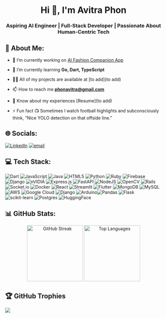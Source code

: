 <h1 align="center">Hi 👋, I'm Avitra Phon</h1>
<h3 align="center">Aspiring AI Engineer | Full-Stack Developer | Passionate About Human-Centric Tech</h3>

## 💫 About Me:
- 🔭 I’m currently working on [AI Fashion Companion App](https://github.com/Avitra2002/AIFashionCompanion)

- 🌱 I’m currently learning **Go, Dart, TypeScript**

- 👨‍💻 All of my projects are available at [to add](to add)

- 📫 How to reach me **phonavitra@gmail.com**

- 📄 Know about my experiences [Resume](to add)

- ⚡ Fun fact 📺 Sometimes I watch football highlights and subconsciously think, “Nice YOLO detection on that offside line.”



## 🌐 Socials:
[![LinkedIn](https://img.shields.io/badge/LinkedIn-%230077B5.svg?logo=linkedin&logoColor=white)](https://linkedin.com/in/https://linkedin.com/in/www.linkedin.com/in/avitraphon) [![email](https://img.shields.io/badge/Email-D14836?logo=gmail&logoColor=white)](mailto:phonavitra@gmail.com) 

## 💻 Tech Stack:
![Dart](https://img.shields.io/badge/dart-%230175C2.svg?style=for-the-badge&logo=dart&logoColor=white) ![JavaScript](https://img.shields.io/badge/javascript-%23323330.svg?style=for-the-badge&logo=javascript&logoColor=%23F7DF1E) ![Java](https://img.shields.io/badge/java-%23ED8B00.svg?style=for-the-badge&logo=openjdk&logoColor=white) ![HTML5](https://img.shields.io/badge/html5-%23E34F26.svg?style=for-the-badge&logo=html5&logoColor=white) ![Python](https://img.shields.io/badge/python-3670A0?style=for-the-badge&logo=python&logoColor=ffdd54) ![Ruby](https://img.shields.io/badge/ruby-%23CC342D.svg?style=for-the-badge&logo=ruby&logoColor=white) ![Firebase](https://img.shields.io/badge/firebase-%23039BE5.svg?style=for-the-badge&logo=firebase) ![Django](https://img.shields.io/badge/django-%23092E20.svg?style=for-the-badge&logo=django&logoColor=white) ![nVIDIA](https://img.shields.io/badge/cuda-000000.svg?style=for-the-badge&logo=nVIDIA&logoColor=green) ![Express.js](https://img.shields.io/badge/express.js-%23404d59.svg?style=for-the-badge&logo=express&logoColor=%2361DAFB) ![FastAPI](https://img.shields.io/badge/FastAPI-005571?style=for-the-badge&logo=fastapi) ![NodeJS](https://img.shields.io/badge/node.js-6DA55F?style=for-the-badge&logo=node.js&logoColor=white) ![OpenCV](https://img.shields.io/badge/opencv-%23white.svg?style=for-the-badge&logo=opencv&logoColor=white) ![Rails](https://img.shields.io/badge/rails-%23CC0000.svg?style=for-the-badge&logo=ruby-on-rails&logoColor=white) ![Socket.io](https://img.shields.io/badge/Socket.io-black?style=for-the-badge&logo=socket.io&badgeColor=010101) ![Docker](https://img.shields.io/badge/docker-%230db7ed.svg?style=for-the-badge&logo=docker&logoColor=white) ![React](https://img.shields.io/badge/react-%2320232a.svg?style=for-the-badge&logo=react&logoColor=%2361DAFB) ![Streamlit](https://img.shields.io/badge/Streamlit-%23FE4B4B.svg?style=for-the-badge&logo=streamlit&logoColor=white) ![Flutter](https://img.shields.io/badge/Flutter-%2302569B.svg?style=for-the-badge&logo=Flutter&logoColor=white) ![MongoDB](https://img.shields.io/badge/MongoDB-%234ea94b.svg?style=for-the-badge&logo=mongodb&logoColor=white) ![MySQL](https://img.shields.io/badge/mysql-4479A1.svg?style=for-the-badge&logo=mysql&logoColor=white) ![AWS](https://img.shields.io/badge/AWS-%23FF9900.svg?style=for-the-badge&logo=amazon-aws&logoColor=white) ![Google Cloud](https://img.shields.io/badge/GoogleCloud-%234285F4.svg?style=for-the-badge&logo=google-cloud&logoColor=white) ![Django](https://img.shields.io/badge/django-%23092E20.svg?style=for-the-badge&logo=django&logoColor=white) ![Arduino](https://img.shields.io/badge/-Arduino-00979D?style=for-the-badge&logo=Arduino&logoColor=white)![Pandas](https://img.shields.io/badge/pandas-%23150458.svg?style=for-the-badge&logo=pandas&logoColor=white) ![Flask](https://img.shields.io/badge/flask-%23000.svg?style=for-the-badge&logo=flask&logoColor=white) ![scikit-learn](https://img.shields.io/badge/scikit--learn-%23F7931E.svg?style=for-the-badge&logo=scikit-learn&logoColor=white) ![Postgres](https://img.shields.io/badge/postgres-%23316192.svg?style=for-the-badge&logo=postgresql&logoColor=white) ![HuggingFace](https://img.shields.io/badge/HuggingFace-ffcd34.svg?style=for-the-badge&logo=huggingface&logoColor=black)

## 📊 GitHub Stats:
<!-- <p align="center">
  <img src="https://github-readme-stats.vercel.app/api?username=Avitra2002&theme=dark&hide_border=false&include_all_commits=true&count_private=true" alt="GitHub Stats"/>
  <img src="https://nirzak-streak-stats.vercel.app/?user=Avitra2002&theme=dark&hide_border=false" alt="GitHub Streak"/>
  <br/>
  <img src="https://github-readme-stats.vercel.app/api/top-langs/?username=avitra2002&hide=jupyter%20notebook&langs_count=10&theme=dark&hide_border=false&include_all_commits=true&count_private=true&layout=compact" alt="Top Languages"/>
</p> -->
<p align="center">
  <img src="https://nirzak-streak-stats.vercel.app/?user=Avitra2002&theme=dark&hide_border=false" alt="GitHub Streak" height="180px"/>
  <img src="https://github-readme-stats.vercel.app/api/top-langs/?username=avitra2002&hide=jupyter%20notebook&langs_count=10&theme=dark&hide_border=false&include_all_commits=true&count_private=true&layout=compact" alt="Top Languages" height="180px"/>
</p>


## 🏆 GitHub Trophies
![](https://github-profile-trophy.vercel.app/?username=Avitra2002&theme=radical&no-frame=false&no-bg=true&margin-w=4&title=MultiLanguage,Commits,Repositories,PullRequest,Experience)
